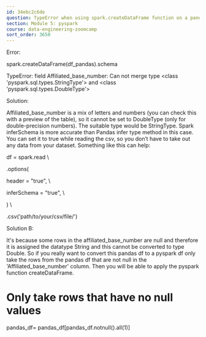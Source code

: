 ```yaml
---
id: 34ebc2c6de
question: TypeError when using spark.createDataFrame function on a pandas df
section: Module 5: pyspark
course: data-engineering-zoomcamp
sort_order: 3650
---
```


Error:

spark.createDataFrame(df_pandas).schema

TypeError: field Affiliated_base_number: Can not merge type <class 'pyspark.sql.types.StringType'> and <class 'pyspark.sql.types.DoubleType'>

Solution:

Affiliated_base_number is a mix of letters and numbers (you can check this with a preview of the table), so it cannot be set to DoubleType (only for double-precision numbers). The suitable type would be StringType. Spark  inferSchema is more accurate than Pandas infer type method in this case. You can set it to  true  while reading the csv, so you don’t have to take out any data from your dataset. Something like this can help:

df = spark.read \

.options(

header = "true", \

inferSchema = "true", \

) \

.csv('path/to/your/csv/file/')

Solution B:

It's because some rows in the affiliated_base_number are null and therefore it is assigned the datatype String and this cannot be converted to type Double. So if you really want to convert this pandas df to a pyspark df only take the  rows from the pandas df that are not null in the 'Affiliated_base_number' column. Then you will be able to apply the pyspark function createDataFrame.

# Only take rows that have no null values

pandas_df= pandas_df[pandas_df.notnull().all(1)]


